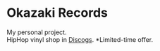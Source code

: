 # Okazaki Records
My personal project.  
HipHop vinyl shop in [Discogs](https://www.discogs.com/seller/okazakirecords/profile). *Limited-time offer.
